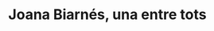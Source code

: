 ---
title: "Joana Biarnés, una entre tots"
year: 2015
rating: 0
stars: ""
rewatched: false
permalink: "joana-biarnes-una-entre-tots"
watched_on: 2024-09-24
---